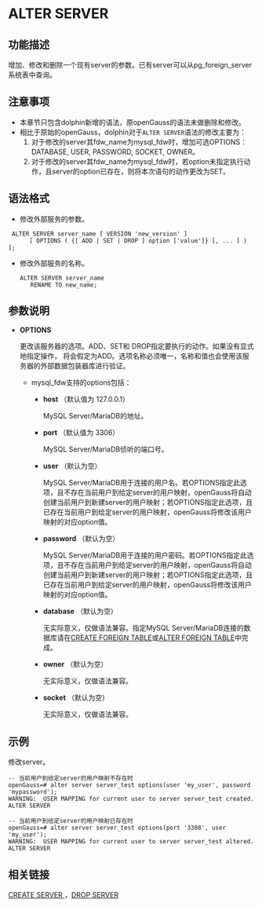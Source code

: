 # ALTER SERVER

## 功能描述<a name="zh-cn_topic_0283136932_section7100616165720"></a>

增加、修改和删除一个现有server的参数。已有server可以从pg\_foreign\_server系统表中查询。

## 注意事项<a name="zh-cn_topic_0283136932_section1175222145715"></a>

-   本章节只包含dolphin新增的语法，原openGauss的语法未做删除和修改。
-   相比于原始的openGauss，dolphin对于```ALTER SERVER```语法的修改主要为：
    1. 对于修改的server其fdw_name为mysql_fdw时，增加可选OPTIONS：DATABASE, USER, PASSWORD, SOCKET, OWNER。
    2. 对于修改的server其fdw_name为mysql_fdw时，若option未指定执行动作，且server的option已存在，则将本次语句的动作更改为SET。

## 语法格式<a name="zh-cn_topic_0283136932_section19393201035713"></a>

-   修改外部服务的参数。

```
 ALTER SERVER server_name [ VERSION 'new_version' ]   
      [ OPTIONS ( {[ ADD | SET | DROP ] option ['value']} [, ... ] ) ];
```

-   修改外部服务的名称。

    ```
    ALTER SERVER server_name     
       RENAME TO new_name;
    ```


## 参数说明<a name="zh-cn_topic_0283136932_section284720213578"></a>

-   **OPTIONS**

    更改该服务器的选项。ADD、SET和 DROP指定要执行的动作。如果没有显式地指定操作， 将会假定为ADD。选项名称必须唯一，名称和值也会使用该服务器的外部数据包装器库进行验证。

    -   mysql\_fdw支持的options包括：
        -   **host**  （默认值为 127.0.0.1）

            MySQL Server/MariaDB的地址。

        -   **port**  （默认值为 3306）

            MySQL Server/MariaDB侦听的端口号。

        -   **user**  （默认为空）

            MySQL Server/MariaDB用于连接的用户名。若OPTIONS指定此选项，且不存在当前用户到给定server的用户映射，openGauss将自动创建当前用户到新建server的用户映射；若OPTIONS指定此选项，且已存在当前用户到给定server的用户映射，openGauss将修改该用户映射的对应option值。

        -   **password**  （默认为空）

            MySQL Server/MariaDB用于连接的用户密码。若OPTIONS指定此选项，且不存在当前用户到给定server的用户映射，openGauss将自动创建当前用户到新建server的用户映射；若OPTIONS指定此选项，且已存在当前用户到给定server的用户映射，openGauss将修改该用户映射的对应option值。

        -   **database**  （默认为空）

            无实际意义，仅做语法兼容。指定MySQL Server/MariaDB连接的数据库请在[CREATE FOREIGN TABLE](../SQLReference/CREATE-FOREIGN-TABLE.md)或[ALTER FOREIGN TABLE](../SQLReference/ALTER-FOREIGN-TABLE.md)中完成。

        -   **owner**  （默认为空）

            无实际意义，仅做语法兼容。

        -   **socket**  （默认为空）

            无实际意义，仅做语法兼容。

## 示例<a name="section6372437377"></a>

修改server。

```
-- 当前用户到给定server的用户映射不存在时
openGauss=# alter server server_test options(user 'my_user', password 'mypassword');
WARNING:  USER MAPPING for current user to server server_test created.
ALTER SERVER

-- 当前用户到给定server的用户映射已存在时
openGauss=# alter server server_test options(port '3308', user 'my_user');
WARNING:  USER MAPPING for current user to server server_test altered.
ALTER SERVER
```


## 相关链接<a name="zh-cn_topic_0283136932_section13898752175613"></a>

[CREATE SERVER ](dolphin-CREATE-SERVER.md)，[DROP SERVER](DROP-SERVER.md)

